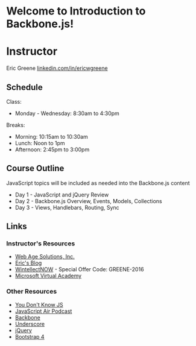 # Welcome to Introduction to Backbone.js!

# Instructor

Eric Greene [linkedin.com/in/ericwgreene](linkedin.com/in/ericwgreene)

## Schedule

Class:
- Monday - Wednesday: 8:30am to 4:30pm

Breaks:
- Morning: 10:15am to 10:30am
- Lunch: Noon to 1pm
- Afternoon: 2:45pm to 3:00pm

## Course Outline

JavaScript topics will be included as needed into the Backbone.js content

- Day 1 - JavaScript and jQuery Review
- Day 2 - Backbone.js Overview, Events, Models, Collections
- Day 3 - Views, Handlebars, Routing, Sync

## Links

### Instructor's Resources

- [Web Age Solutions, Inc.](http://www.webagesolutions.com/)
- [Eric's Blog](http://t4d.io/)
- [WintellectNOW](https://www.wintellectnow.com/Home/Instructor?instructorId=EricGreene) - Special Offer Code: GREENE-2016
- [Microsoft Virtual Academy](https://mva.microsoft.com/search/SearchResults.aspx#!q=Eric%20Greene&lang=1033)

### Other Resources

- [You Don't Know JS](https://github.com/getify/You-Dont-Know-JS)
- [JavaScript Air Podcast](http://javascriptair.podbean.com/)
- [Backbone](http://backbonejs.org/)
- [Underscore](http://underscorejs.org/)
- [jQuery](https://jquery.com/)
- [Bootstrap 4](https://v4-alpha.getbootstrap.com/)